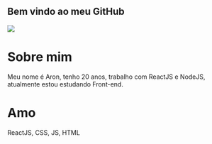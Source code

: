 ## Bem vindo ao meu GitHub

<img src="https://media1.tenor.com/images/cf20ebeadcadcd54e6778dac16357644/tenor.gif?itemid=10805514" align="center">

# Sobre mim
 Meu nome é Aron, tenho 20 anos, trabalho com ReactJS e NodeJS, atualmente estou estudando Front-end.

# Amo

ReactJS, CSS, JS, HTML
